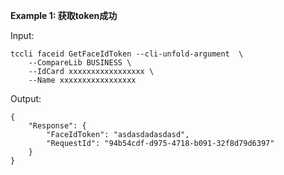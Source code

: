 **Example 1: 获取token成功**



Input: 

```
tccli faceid GetFaceIdToken --cli-unfold-argument  \
    --CompareLib BUSINESS \
    --IdCard xxxxxxxxxxxxxxxxx \
    --Name xxxxxxxxxxxxxxxxx
```

Output: 
```
{
    "Response": {
        "FaceIdToken": "asdasdadasdasd",
        "RequestId": "94b54cdf-d975-4718-b091-32f8d79d6397"
    }
}
```

